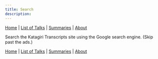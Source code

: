 ```yaml
---
title: Search
description: 
---
```

[Home](index) \| [List of Talks](list) \| [Summaries](summaries) \| [About](about)

Search the Katagiri Transcripts site using the Google search engine. (Skip past the ads.)
<div>
<script async src="https://cse.google.com/cse.js?cx=2232cceef1ab492af"></script>
<div class="gcse-search"></div>
</div>

[Home](index) \| [List of Talks](list) \| [Summaries](summaries) \| [About](about)
